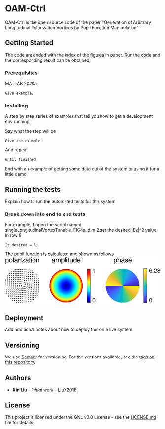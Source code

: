 # OAM-Ctrl

OAM-Ctrl is the open source code of the paper "Generation of Arbitrary Longitudinal Polarization Vortices by Pupil Function Manipulation"

## Getting Started
The code are ended with the index of the figures in paper. Run the code and the corresponding result can be obtained.

### Prerequisites

MATLAB 2020a

```
Give examples
```

### Installing

A step by step series of examples that tell you how to get a development env running

Say what the step will be

```
Give the example
```

And repeat

```
until finished
```

End with an example of getting some data out of the system or using it for a little demo

## Running the tests

Explain how to run the automated tests for this system

### Break down into end to end tests

For example,
1.open the script named singleLongitudinalVortexTunable_FIG4a_d.m
2.set the desired |Ez|^2 value in row 8
```
Iz_desired = 1;
```
The pupil function is calculated and shown as follows
![image](https://github.com/Hao-Laboratory/OAM-Ctrl/blob/master/OAM-Ctrl/data/Pupil%20Function.png)

## Deployment

Add additional notes about how to deploy this on a live system


## Versioning

We use [SemVer](http://semver.org/) for versioning. For the versions available, see the [tags on this repository](https://github.com/your/project/tags). 

## Authors

* **Xin Liu** - *Initial work* - [LiuX2018](https://github.com/LiuX2018)


## License

This project is licensed under the GNL v3.0 License - see the [LICENSE.md](LICENSE.md) file for details
